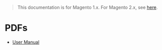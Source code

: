 <blockquote class="important">This documentation is for Magento 1.x. For Magento 2.x, see <a href="https://nickolasburr.github.io/magento/extensions/2.x/testlivecheckout/latest/">here</a>.</blockquote>

# PDFs

- [User Manual](https://nickolasburr.github.io/magento/extensions/2.x/testlivecheckout/1.1.0/pdf/UserManual.pdf)

